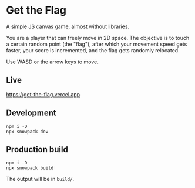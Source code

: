 # Get the Flag  

A simple JS canvas game, almost without libraries.

You are a player that can freely move in 2D space. The objective is to touch a certain random point (the "flag"), after which your movement speed gets faster, your score is incremented, and the flag gets randomly relocated.

Use WASD or the arrow keys to move.
  
## Live

https://get-the-flag.vercel.app

## Development

```
npm i -D
npx snowpack dev
```

## Production build

```
npm i -D
npx snowpack build
```

The output will be in `build/`.